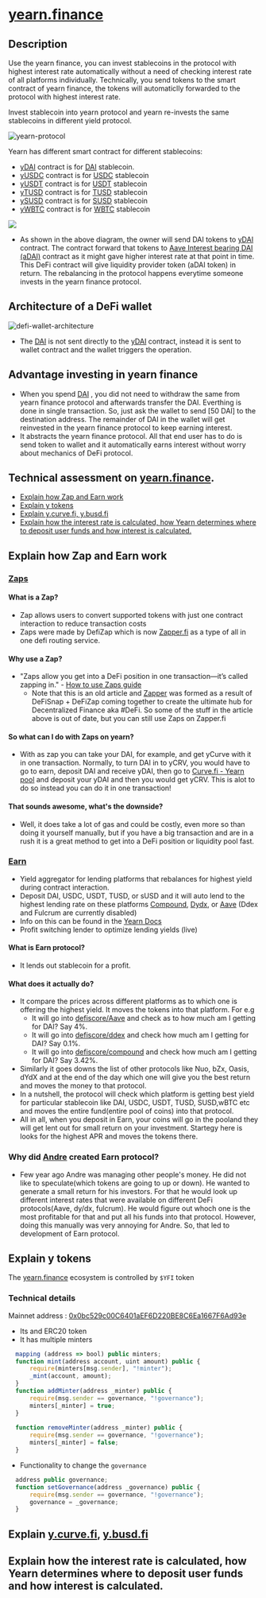 # [yearn.finance](https://yearn.finance)

## Description

Use the yearn finance, you can invest stablecoins in the protocol with highest interest rate automatically without a need of checking interest rate of all platforms individually. Technically, you send tokens to the smart contract of yearn finance, the tokens will automaticlly forwarded to the protocol with highest interest rate.

Invest stablecoin into yearn protocol and yearn re-invests the same stablecoins in different yield protocol.

![yearn-protocol](./assets/images/yearn-protocol.svg)

Yearn has different smart contract for different stablecoins:
-  <a href="https://etherscan.io/token/0x16de59092dae5ccf4a1e6439d611fd0653f0bd01" target="_blank">yDAI</a> contract is for <a href="https://etherscan.io/token/0x6b175474e89094c44da98b954eedeac495271d0f" target="_blank">DAI</a> stablecoin.
- <a href="https://etherscan.io/token/0xd6ad7a6750a7593e092a9b218d66c0a814a3436e" target="_blank">yUSDC</a> contract is for <a href="https://etherscan.io/token/0xa0b86991c6218b36c1d19d4a2e9eb0ce3606eb48" target="_blank">USDC</a> stablecoin
- <a href="https://etherscan.io/token/0xa1787206d5b1be0f432c4c4f96dc4d1257a1dd14" target="_blank">yUSDT</a> contract is for <a href="https://etherscan.io/token/0xdac17f958d2ee523a2206206994597c13d831ec7" target="_blank">USDT</a> stablecoin
- <a href="https://etherscan.io/token/0x73a052500105205d34daf004eab301916da8190f" target="_blank">yTUSD</a> contract is for <a href="https://etherscan.io/token/0x0000000000085d4780B73119b644AE5ecd22b376" target="_blank">TUSD</a> stablecoin
- <a href="https://etherscan.io/token/0x36324b8168f960a12a8fd01406c9c78143d41380" target="_blank">ySUSD</a> contract is for <a href="https://etherscan.io/token/0x57ab1ec28d129707052df4df418d58a2d46d5f51" target="_blank">SUSD</a> stablecoin
- <a href="https://etherscan.io/token/0x04aa51bbcb46541455ccf1b8bef2ebc5d3787ec9" target="_blank">yWBTC</a> contract is for <a href="https://etherscan.io/token/0x2260fac5e5542a773aa44fbcfedf7c193bc2c599" target="_blank">WBTC</a> stablecoin

![](./assets/images/yearn-protocol-aave.svg)
- As shown in the above diagram, the owner will send DAI tokens to <a href="https://etherscan.io/token/0x16de59092dae5ccf4a1e6439d611fd0653f0bd01" target="_blank">yDAI</a>  contract. The contract forward that tokens to <a href="https://etherscan.io/token/0xfC1E690f61EFd961294b3e1Ce3313fBD8aa4f85d" target="_blank">Aave Interest bearing DAI (aDAI)</a> contract as it might gave higher interest rate at that point in time. This DeFi contract will give liquidity provider token (aDAI token) in return. The rebalancing in the protocol happens everytime someone invests in the yearn finance protocol.

## Architecture of a DeFi wallet

![defi-wallet-architecture](./assets/images/yearn-protocol-wallet-aave.svg)

- The <a href="https://etherscan.io/token/0x6b175474e89094c44da98b954eedeac495271d0f" target="_blank">DAI</a> is not sent directly to the <a href="https://etherscan.io/token/0x16de59092dae5ccf4a1e6439d611fd0653f0bd01" target="_blank">yDAI</a> contract, instead it is sent to wallet contract and the wallet triggers the operation.

## Advantage investing in yearn finance

- When you spend <a href="https://etherscan.io/token/0x6b175474e89094c44da98b954eedeac495271d0f" target="_blank">DAI</a> , you did not need to withdraw the same from yearn finance protocol and afterwards transfer the DAI. Everthing is done in single transaction. So, just ask the wallet to send [50 DAI] to the destination address. The remainder of DAI in the wallet will get reinvested in the yearn finance protocol to keep earning interest.
- It abstracts the yearn finance protocol. All that end user has to do is send token to wallet and it automatically earns interest without worry about mechanics of DeFi protocol.

## Technical assessment on <a href="yearn.finance" target="_blank">yearn.finance</a>.

- [Explain how Zap and Earn work](#Explain-how-Zap-and-Earn-work)
- [Explain y tokens](#explain-y-tokens)
- [Explain y.curve.fi, y.busd.fi](#explain-ycurvefi-ybusdfi)
- [Explain how the interest rate is calculated, how Yearn determines where to deposit user funds and how interest is calculated.](#explain-how-the-interest-rate-is-calculated-how-Yearn-determines-where-to-deposit-user-funds-and-how-interest-is-calculated) 


## Explain how Zap and Earn work

### [Zaps](https://yearn.finance/zap)

#### What is a Zap?
- Zap allows users to convert supported tokens with just one contract interaction to reduce transaction costs
- Zaps were made by DefiZap which is now [Zapper.fi](https://zapper.fi) as a type of all in one defi routing service. 

#### Why use a Zap?
- "Zaps allow you get into a DeFi position in one transaction—it’s called zapping in." - [How to use Zaps guide](https://defitutorials.substack.com/p/how-to-use-defizap)
    - Note that this is an old article and [Zapper](https://zapper.fi) was formed as a result of DeFiSnap + DeFiZap coming together to create the ultimate hub for Decentralized Finance aka #DeFi. So some of the stuff in the article above is out of date, but you can still use Zaps on Zapper.fi

#### So what can I do with Zaps on yearn?
- With as zap you can take your DAI, for example, and get yCurve with it in one transaction. Normally, to turn DAI in to yCRV, you would have to go to earn, deposit DAI and receive yDAI, then go to [Curve.fi - Yearn pool](https://www.curve.fi/iearn/deposit) and deposit your yDAI and then you would get yCRV. This is alot to do so instead you can do it in one transaction!

#### That sounds awesome, what's the downside?
- Well, it does take a lot of gas and could be costly, even more so than doing it yourself manually, but if you have a big transaction and are in a rush it is a great method to get into a DeFi position or liquidity pool fast.

### [Earn](https://yearn.finance/earn)
- Yield aggregator for lending platforms that rebalances for highest yield during contract interaction.
- Deposit DAI, USDC, USDT, TUSD, or sUSD and it will auto lend to the highest lending rate on these platforms [Compound](https://compound.finance/), [Dydx](https://dydx.exchange/), or [Aave](https://app.aave.com/home) (Ddex and Fulcrum are currently disabled)
- Info on this can be found in the [Yearn Docs](https://docs.yearn.finance/yearn.finance/yearn)
- Profit switching lender to optimize lending yields (live)

#### What is Earn protocol?

- It lends out stablecoin for a profit.

#### What does it actually do?

- It compare the prices across different platforms as to which one is offering the highest yield. It moves the tokens into that platform. For e.g 
  - It will go into  <a href="https://app.defiscore.io/platforms/aave" target="_blank">defiscore/Aave</a> and check as to how much am I getting for DAI? Say 4%.
  - It will go into <a href="https://app.defiscore.io/platforms/ddex" target="_blank">defiscore/ddex</a> and check how much am I getting for DAI? Say 0.1%.
  - It will go into <a href="https://app.defiscore.io/platforms/compound" target="_blank">defiscore/compound</a> and check how much am I getting for DAI? Say 3.42%.
- Similarly it goes downs the list of other protocols like Nuo, bZx, Oasis, dYdX and at the end of the day which one will give you the best return and moves the money to that protocol.
- In a nutshell, the protocol will check which platform is getting best yield for particular stablecoin like DAI, USDC, USDT, TUSD, SUSD,wBTC etc and moves the entire fund(entire pool of coins) into that protocol. 
- All in all, when you deposit in Earn, your coins will go in the pooland they will get lent out for small return on your investment. Startegy here is looks for the highest APR and moves the tokens there.

### Why did [Andre](https://twitter.com/AndreCronjeTech) created Earn protocol?

- Few year ago Andre was managing other people's money. He did not like to speculate(which tokens are going to up or down). He wanted to generate a small return for his investors. For that he would look up different interest rates that were available on different DeFi protocols(Aave, dy/dx, fulcrum). He would figure out whoch one is the most profitable for that and put all his funds into that protocol. However, doing this manually was very annoying for Andre. So, that led to development of Earn protocol. 

## Explain y tokens

The [yearn.finance](https://yearn.finance/) ecosystem is controlled by `$YFI` token



### Technical details
Mainnet address : [0x0bc529c00C6401aEF6D220BE8C6Ea1667F6Ad93e](https://etherscan.io/address/0x0bc529c00C6401aEF6D220BE8C6Ea1667F6Ad93e)

- Its and ERC20 token
- It has multiple minters
```js
  mapping (address => bool) public minters;
  function mint(address account, uint amount) public {
      require(minters[msg.sender], "!minter");
      _mint(account, amount);
  }
  function addMinter(address _minter) public {
      require(msg.sender == governance, "!governance");
      minters[_minter] = true;
  }
  
  function removeMinter(address _minter) public {
      require(msg.sender == governance, "!governance");
      minters[_minter] = false;
  }
```
- Functionality to change the `governance`
```js
  address public governance;
  function setGovernance(address _governance) public {
      require(msg.sender == governance, "!governance");
      governance = _governance;
  }
```


## Explain [y.curve.fi](https://y.curve.fi), [y.busd.fi](https://y.busd.fi)
## Explain how the interest rate is calculated, how Yearn determines where to deposit user funds and how interest is calculated.